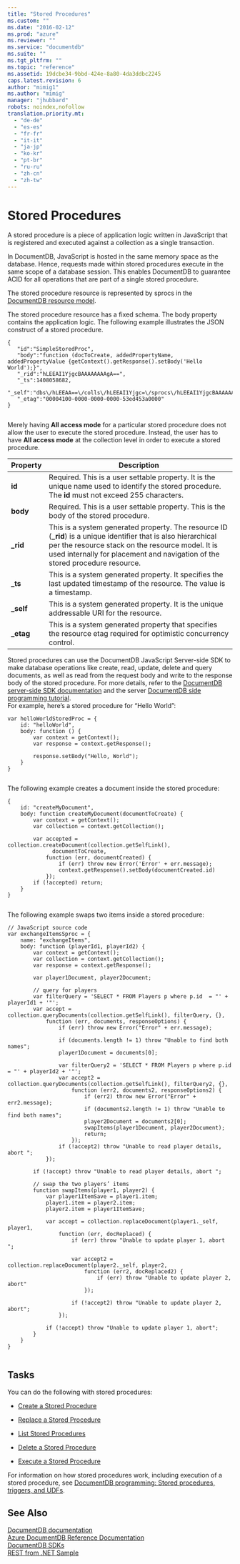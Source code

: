 ```yaml
---
title: "Stored Procedures"
ms.custom: ""
ms.date: "2016-02-12"
ms.prod: "azure"
ms.reviewer: ""
ms.service: "documentdb"
ms.suite: ""
ms.tgt_pltfrm: ""
ms.topic: "reference"
ms.assetid: 19dcbe34-9bbd-424e-8a80-4da3ddbc2245
caps.latest.revision: 6
author: "mimig1"
ms.author: "mimig"
manager: "jhubbard"
robots: noindex,nofollow
translation.priority.mt: 
  - "de-de"
  - "es-es"
  - "fr-fr"
  - "it-it"
  - "ja-jp"
  - "ko-kr"
  - "pt-br"
  - "ru-ru"
  - "zh-cn"
  - "zh-tw"
---
```

# Stored Procedures
  A stored procedure is a piece of application logic written in JavaScript that is registered and executed against a collection as a single transaction.  
  
 In DocumentDB, JavaScript is hosted in the same memory space as the database. Hence, requests made within stored procedures execute in the same scope of a database session. This enables DocumentDB to guarantee ACID for all operations that are part of a single stored procedure.  
  
 The stored procedure resource is represented by sprocs in the [DocumentDB resource model](http://azure.microsoft.com/documentation/articles/documentdb-resources/).  
  
 The stored procedure resource has a fixed schema. The body property contains the application logic. The following example illustrates the JSON construct of a stored procedure.  
  
```  
{    
   "id":"SimpleStoredProc",  
   "body":"function (docToCreate, addedPropertyName, addedPropertyValue {getContext().getResponse().setBody('Hello World');}",  
   "_rid":"hLEEAI1YjgcBAAAAAAAAgA==",  
   "_ts":1408058682,  
   "_self":"dbs\/hLEEAA==\/colls\/hLEEAI1Yjgc=\/sprocs\/hLEEAI1YjgcBAAAAAAAAgA==\/",  
   "_etag":"00004100-0000-0000-0000-53ed453a0000"  
}  
  
```  
  
 Merely having **All access mode** for a particular stored procedure does not allow the user to execute the stored procedure. Instead, the user has to have **All access mode** at the collection level in order to execute a stored procedure.  
  
|Property|Description|  
|--------------|-----------------|  
|**id**|Required. This is a user settable property. It is the unique name used to identify the stored procedure. The **id** must not exceed 255 characters.|  
|**body**|Required. This is a user settable property. This is the body of the stored procedure.|  
|**_rid**|This is a system generated property. The resource ID (**_rid**) is a unique identifier that is also hierarchical per the resource stack on the resource model. It is used internally for placement and navigation of the stored procedure resource.|  
|**_ts**|This is a system generated property. It specifies the last updated timestamp of the resource. The value is a timestamp.|  
|**_self**|This is a system generated property. It is the unique addressable URI for the resource.|  
|**_etag**|This is a system generated property that specifies the resource etag required for optimistic concurrency control.|  
  
 Stored procedures can use the DocumentDB JavaScript Server-side SDK to make database operations like create, read, update, delete and query documents, as well as read from the request body and write to the response body of the stored procedure. For more details, refer to the [DocumentDB server-side SDK documentation](http://dl.windowsazure.com/documentDB/jsserverdocs/) and the server [DocumentDB side programming tutorial](http://azure.microsoft.com/documentation/articles/documentdb-programming/).  
For example, here’s a stored procedure for “Hello World”:  
  
```  
var helloWorldStoredProc = {  
    id: "helloWorld",  
    body: function () {  
        var context = getContext();  
        var response = context.getResponse();  
  
        response.setBody("Hello, World");  
    }  
}  
  
```  
  
 The following example creates a document inside the stored procedure:  
  
```  
{  
    id: "createMyDocument",  
    body: function createMyDocument(documentToCreate) {  
        var context = getContext();  
        var collection = context.getCollection();  
  
        var accepted = collection.createDocument(collection.getSelfLink(),  
              documentToCreate,  
            function (err, documentCreated) {  
                if (err) throw new Error('Error' + err.message);  
                context.getResponse().setBody(documentCreated.id)  
            });  
        if (!accepted) return;  
    }  
}  
  
```  
  
 The following example swaps two items inside a stored procedure:  
  
```  
// JavaScript source code  
var exchangeItemsSproc = {  
    name: "exchangeItems",  
    body: function (playerId1, playerId2) {  
        var context = getContext();  
        var collection = context.getCollection();  
        var response = context.getResponse();  
  
        var player1Document, player2Document;  
  
        // query for players  
        var filterQuery = 'SELECT * FROM Players p where p.id  = "' + playerId1 + '"';  
        var accept = collection.queryDocuments(collection.getSelfLink(), filterQuery, {},  
            function (err, documents, responseOptions) {  
                if (err) throw new Error("Error" + err.message);  
  
                if (documents.length != 1) throw "Unable to find both names";  
                player1Document = documents[0];  
  
                var filterQuery2 = 'SELECT * FROM Players p where p.id = "' + playerId2 + '"';  
                var accept2 = collection.queryDocuments(collection.getSelfLink(), filterQuery2, {},  
                    function (err2, documents2, responseOptions2) {  
                        if (err2) throw new Error("Error" + err2.message);  
                        if (documents2.length != 1) throw "Unable to find both names";  
                        player2Document = documents2[0];  
                        swapItems(player1Document, player2Document);  
                        return;  
                    });  
                if (!accept2) throw "Unable to read player details, abort ";  
            });  
  
        if (!accept) throw "Unable to read player details, abort ";  
  
        // swap the two players’ items  
        function swapItems(player1, player2) {  
            var player1ItemSave = player1.item;  
            player1.item = player2.item;  
            player2.item = player1ItemSave;  
  
            var accept = collection.replaceDocument(player1._self, player1,  
                function (err, docReplaced) {  
                    if (err) throw "Unable to update player 1, abort ";  
  
                    var accept2 = collection.replaceDocument(player2._self, player2,  
                        function (err2, docReplaced2) {  
                            if (err) throw "Unable to update player 2, abort"  
                        });  
  
                    if (!accept2) throw "Unable to update player 2, abort";  
                });  
  
            if (!accept) throw "Unable to update player 1, abort";  
        }  
    }  
}  
  
```  
  
## Tasks  
 You can do the following with stored procedures:  
  
-   [Create a Stored Procedure](create-a-stored-procedure.md)  
  
-   [Replace a Stored Procedure](replace-a-stored-procedure.md)  
  
-   [List Stored Procedures](list-stored-procedures.md)  
  
-   [Delete a Stored Procedure](delete-a-stored-procedure.md)  
  
-   [Execute a Stored Procedure](execute-a-stored-procedure.md)  
  
 For information on how stored procedures work, including execution of a stored procedure, see [DocumentDB programming: Stored procedures, triggers, and UDFs](http://azure.microsoft.com/en-us/documentation/articles/documentdb-programming/).  
  
## See Also  
 [DocumentDB documentation](http://azure.microsoft.com/documentation/services/documentdb/)   
 [Azure DocumentDB Reference Documentation](../Topic/Azure%20DocumentDB%20Reference%20Documentation.md)   
 [DocumentDB SDKs](https://azure.microsoft.com/documentation/articles/documentdb-sdk-dotnet/)   
 [REST from .NET Sample](https://github.com/Azure/azure-documentdb-dotnet/tree/master/samples/rest-from-.net)  
  
  